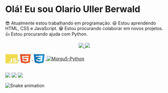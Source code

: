 # Olá! Eu sou Olario Uller Berwald

😎 Atualmente estou trabalhando em programação.
😃 Estou aprendendo HTML, CSS e JavaScript.
😁 Estou procurando colaborar em novos projetos.
👍 Estou procurando ajuda com Python.

<div align="center">
  <a href="https://github.com/agt-morgu5 ">
  <img height="180em" src="https://github-readme-stats.vercel.app/api?username=agt-morgu5&show_icons=true&theme=dark&include_all_commits=true&count_private=true"/>
  <img height="180em" src="https://github-readme-stats.vercel.app/api/top-langs/?username=agt-morgu5&layout=compact&langs_count=7&theme=dark"/>
</div>
  
  <div style="display: inline_block"><br>
  <img align="center" alt="Morgu5-Js" height="30" width="40" src="https://raw.githubusercontent.com/devicons/devicon/master/icons/javascript/javascript-plain.svg">
 <img align="center" alt="Morgu5-HTML" height="30" width="40" src="https://raw.githubusercontent.com/devicons/devicon/master/icons/html5/html5-original.svg">
 <img align="center" alt="Morgu5-CSS" height="30" width="40" src="https://raw.githubusercontent.com/devicons/devicon/master/icons/css3/css3-original.svg">
 <img align="center" alt="Morgu5-Python" height="30" width="40" src="https://cdn.jsdelivr.net/gh/devicons/devicon/icons/python/python-original-wordmark.svg" />
</div>
  
  ##
  
  <div>
  <a href="https://instagram.com/Morgu5_" target="_blank"><img src="https://img.shields.io/badge/-Instagram-%23E4405F?style=for-the-badge&logo=instagram&logoColor=white" target="_blank"></a> 
  <a href = "mailto:olario.berwald@gmail.com"><img src="https://img.shields.io/badge/-Gmail-%23333?style=for-the-badge&logo=gmail&logoColor=white" target="_blank"></a>
  <a href="https://www.linkedin.com/in/olarioberwald" target="_blank"><img src="https://img.shields.io/badge/-LinkedIn-%230077B5?style=for-the-badge&logo=linkedin&logoColor=white" target="_blank"></a> 
  </div>
  
  ![Snake animation](https://github.com/agt-morgu5/agt-morgu5/blob/output/github-contribution-grid-snake.svg)
  
  
